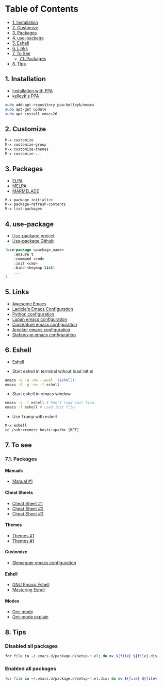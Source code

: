 <!-- TOC depthFrom:2 -->

# Table of Contents
- [1. Installation](#installation)
- [2. Customize](#customize)
- [3. Packages](#packages)
- [4. use-package](#use-package)
- [5. Eshell](#eshell)
- [6. Links](#links)
- [7. To See](#to-see)
  - [7.1. Packages](#to-see_packages)
- [8. Tips](#tips)

<!-- /TOC -->

## 1. Installation <a name="installation"></a>

* [Installation with PPA](https://www.reddit.com/r/emacs/comments/8pcw5a/what_is_the_most_painless_way_to_install_emacs_26 "Installation with PPA")
* [kelleyk's PPA](https://launchpad.net/~kelleyk/+archive/ubuntu/emacs "kelleyk's PPA")

```bash
sudo add-apt-repository ppa:kelleyk/emacs
sudo apt-get update
sudo apt install emacs26
```

## 2. Customize <a name="customize"></a>

```lisp
M-x customize
M-x customize-group
M-x customize-themes
M-x customize-...
```

## 3. Packages <a name="packages"></a>

* [ELPA](https://elpa.gnu.org "ELPA")
* [MELPA](https://melpa.org "MELPA")
* [MARMELADE](https://marmalade-repo.org/packages "MARMELADE")

```lisp
M-x package-initialize
M-x package-refresh-contents
M-x list-packages
```

## 4. use-package <a name="use-package"></a>

* [Use-package project](https://jwiegley.github.io/use-package "Use-package project")
* [Use-package Github](https://github.com/jwiegley/use-package "Use-package Github")

```lisp
(use-package <package_name>
	:ensure t
	:command <cmd>
	:init <cmd>
	:bind <keymap list)
	...
)
```

## 5. Links <a name="links"></a>

* [Awesome Emacs](https://github.com/emacs-tw/awesome-emacs "Awesome Emacs")
* [Ladicle's Emacs Configuration](https://ladicle.com/post/config "Ladicle's Emacs Configuration")
* [Python configuration](https://realpython.com/blog/python/emacs-the-best-python-editor "Python configuration")
* [Lupan emacs configuration](https://lupan.pl/dotemacs "Lupan emacs configuration")
* [Cocreature emacs configuration](https://github.com/cocreature/dotfiles/blob/master/emacs/.emacs.d/emacs.org "Cocreature emacs configuration")
* [Arecker emacs configuration](https://github.com/arecker/emacs.d "Arecker emacs configuration")
* [Stefano-m emacs configuration](https://notabug.org/stefano-m/.emacs.d "Stefano-m emacs configuration")

## 6. Eshell <a name="eshell"></a>

* [Eshell](https://github.com/howardabrams/dot-files/blob/master/emacs-eshell.org "Eshell")

- Start eshell in terminal wihout load init.el

```bash
emacs -Q -q -nw --eval '(eshell)'
emacs -Q -q -nw -f eshell
```

- Start eshell in emacs window

```bash
emacs -q -f eshell # Don't load init file.
emacs -f eshell # Load init file
```

- Use Tramp with eshell

```lisp
M-x eshell
cd /ssh:<remote_host>:<path> [RET]
```

## 7. To see <a name="to-see"></a>

### 7.1. Packages <a name="to-see_packages"></a>

#### Manuals

* [Manual #1](http://www.linux-france.org/~pmartin/article/appli/emacs/manuel/html/index.html "Manual #1")

#### Cheat Sheets

* [Cheat Sheet #1](https://ccrma.stanford.edu/guides/package/emacs/emacs.html "Cheat Sheet #1")
* [Cheat Sheet #2](https://courses.cs.washington.edu/courses/cse351/16wi/sections/1/Cheatsheet-emacs.pdf "Cheat Sheet #2")
* [Cheat Sheet #3](https://lea-linux.org/documentations/Software-soft_edit-emacs "Cheat Sheet #3")

#### Themes

* [Themes #1](https://pawelbx.github.io/emacs-theme-gallery "Themes #1")
* [Themes #1](https://peach-melpa.org "Themes #2")

#### Customize

* [Slemaguer emacs configuration](http://www.coli.uni-saarland.de/~slemaguer/emacs/main.html "Slemaguer emacs configuration")

#### Eshell

* [GNU Emacs Eshell](https://www.gnu.org/software/emacs/manual/html_mono/eshell.html "GNU Emacs Eshell")
* [Mastering Eshell](https://www.masteringemacs.org/article/complete-guide-mastering-eshell "Mastering Eshell")

#### Modes

* [Org-mode](https://www.orgmode.org/fr/index.html "Org-mode")
* [Org-mode explain](https://linuxfr.org/news/org-mode-1-5-gerer-ses-notes-avec-gnu-emacs "Org-mode explain")

## 8. Tips <a name="tips"></a>

### Disabled all packages

``` bash
for file in ~/.emacs.d/package.d/setup-*.el; do mv ${file} ${file}.dis; done
```

### Enabled all packages

``` bash
for file in ~/.emacs.d/package.d/setup-*.el.dis; do mv ${file} ${file%.dis}; done
```
